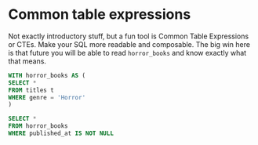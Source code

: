 # Common table expressions
Not exactly introductory stuff, but a fun tool is Common Table Expressions or
CTEs. Make your SQL more readable and composable. The big win here is that
future you will be able to read `horror_books` and know exactly what that means.

```sql
WITH horror_books AS (
SELECT *
FROM titles t
WHERE genre = 'Horror'
)

SELECT *
FROM horror_books
WHERE published_at IS NOT NULL
```


